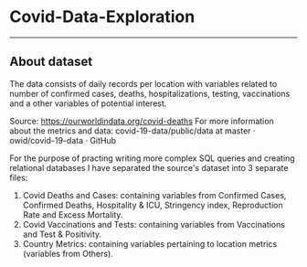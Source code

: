 # Covid-Data-Exploration

---

## About dataset

The data consists of daily records per location with variables related to number of confirmed cases, deaths, hospitalizations, testing, vaccinations and a other variables of potential interest.

Source: https://ourworldindata.org/covid-deaths 
For more information about the metrics and data: covid-19-data/public/data at master · owid/covid-19-data · GitHub 

For the purpose of practing writing more complex SQL queries and creating relational databases I have separated the source's dataset into 3 separate files:

1. Covid Deaths and Cases: containing variables from Confirmed Cases, Confirmed Deaths, Hospitality & ICU, Stringency index, Reproduction Rate and Excess Mortality.
2. Covid Vaccinations and Tests: containing variables from Vaccinations and Test & Positivity.
3. Country Metrics: containing variables pertaining to location metrics (variables from Others).


